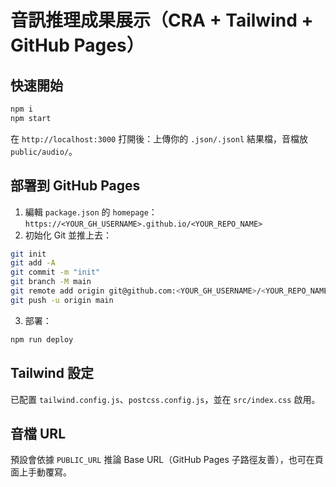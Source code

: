 # 音訊推理成果展示（CRA + Tailwind + GitHub Pages）

## 快速開始
```bash
npm i
npm start
```
在 `http://localhost:3000` 打開後：上傳你的 `.json/.jsonl` 結果檔，音檔放 `public/audio/`。

## 部署到 GitHub Pages
1. 編輯 `package.json` 的 `homepage`：`https://<YOUR_GH_USERNAME>.github.io/<YOUR_REPO_NAME>`
2. 初始化 Git 並推上去：
```bash
git init
git add -A
git commit -m "init"
git branch -M main
git remote add origin git@github.com:<YOUR_GH_USERNAME>/<YOUR_REPO_NAME>.git
git push -u origin main
```
3. 部署：
```bash
npm run deploy
```

## Tailwind 設定
已配置 `tailwind.config.js`、`postcss.config.js`，並在 `src/index.css` 啟用。

## 音檔 URL
預設會依據 `PUBLIC_URL` 推論 Base URL（GitHub Pages 子路徑友善），也可在頁面上手動覆寫。
